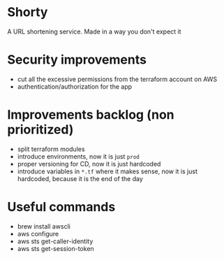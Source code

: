# Shorty
A URL shortening service. Made in a way you don't expect it

# Security improvements
- cut all the excessive permissions from the terraform account on AWS
- authentication/authorization for the app

# Improvements backlog (non prioritized)
- split terraform modules
- introduce environments, now it is just `prod`
- proper versioning for CD, now it is just hardcoded
- introduce variables in `*.tf` where it makes sense, now it is just hardcoded, because it is the end of the day

# Useful commands
- brew install awscli
- aws configure
- aws sts get-caller-identity
- aws sts get-session-token